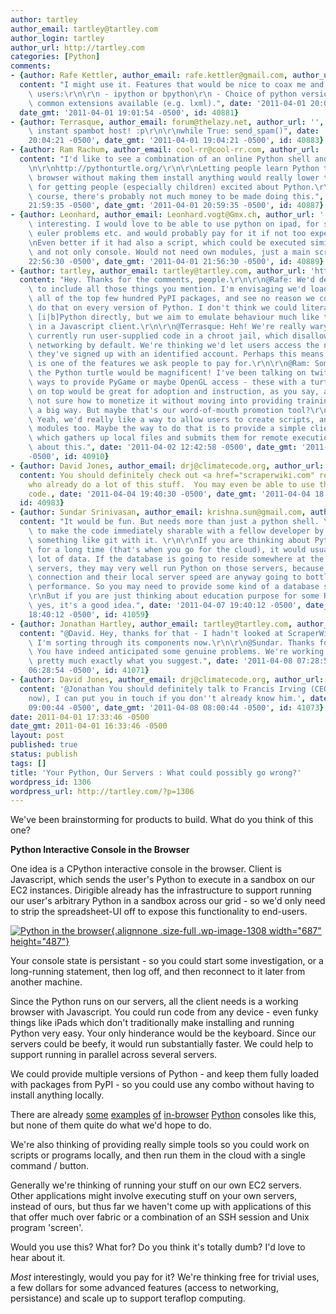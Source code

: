 ```yaml
---
author: tartley
author_email: tartley@tartley.com
author_login: tartley
author_url: http://tartley.com
categories: [Python]
comments:
- {author: Rafe Kettler, author_email: rafe.kettler@gmail.com, author_url: 'http://rafekettler.com',
  content: "I might use it. Features that would be nice to coax me and others to become\
    \ users:\r\n\r\n - ipython or bpython\r\n - Choice of python versions\r\n - Some\
    \ common extensions available (e.g. lxml).", date: '2011-04-01 20:01:54 -0500',
  date_gmt: '2011-04-01 19:01:54 -0500', id: 40881}
- {author: Terrasque, author_email: forum@thelazy.net, author_url: '', content: "Wohoo,\
    \ instant spambot host! :p\r\n\r\nwhile True: send_spam()", date: '2011-04-01
    20:04:21 -0500', date_gmt: '2011-04-01 19:04:21 -0500', id: 40883}
- {author: Ram Rachum, author_email: cool-rr@cool-rr.com, author_url: 'http://cool-rr.com',
  content: "I'd like to see a combination of an online Python shell and PythonTurtle:\r\
    \n\r\nhttp://pythonturtle.org/\r\n\r\nLetting people learn Python through the\
    \ browser without making them install anything would really lower the threshold\
    \ for getting people (especially children) excited about Python.\r\n\r\nBut of\
    \ course, there's probably not much money to be made doing this.", date: '2011-04-01
    21:59:35 -0500', date_gmt: '2011-04-01 20:59:35 -0500', id: 40887}
- {author: Leonhard, author_email: Leonhard.vogt@Gmx.ch, author_url: '', content: "Sounds\
    \ interesting. I would love to be able to use python on ipad, for simple things,\
    \ euler problems etc. and would probably pay for it if not too expensive.\r\n\r\
    \nEven better if it had also a script, which could be executed similar to Idle\
    \ and not only console. Would not need own modules, just a main script.", date: '2011-04-01
    22:56:30 -0500', date_gmt: '2011-04-01 21:56:30 -0500', id: 40889}
- {author: tartley, author_email: tartley@tartley.com, author_url: 'http://tartley.com',
  content: "Hey. Thanks for the comments, people.\r\n\r\n@Rafe: We'd definitely want\
    \ to include all those things you mention. I'm envisaging we'd load it up with\
    \ all of the top few hundred PyPI packages, and see no reason we couldn't just\
    \ do that on every version of Python. I don't think we could literally provide\
    \ [i|b]Python directly, but we aim to emulate behaviour much like that ourselves,\
    \ in a Javascript client.\r\n\r\n@Terrasque: Heh! We're really wary of that. We\
    \ currently run user-supplied code in a chroot jail, which disallows access to\
    \ networking by default. We're thinking we'd let users access the network once\
    \ they've signed up with an identified account. Perhaps this means network access\
    \ is one of the features we ask people to pay for.\r\n\r\n@Ram: Something like\
    \ the Python turtle would be magnificent! I've been talking on twitter about possible\
    \ ways to provide PyGame or maybe OpenGL access - these with a turtle-like layer\
    \ on top would be great for adoption and instruction, as you say, and we're also\
    \ not sure how to monetize it without moving into providing training courses in\
    \ a big way. But maybe that's our word-of-mouth promotion tool?\r\n\r\n@Leonhard.\
    \ Yeah, we'd really like a way to allow users to create scripts, and separate\
    \ modules too. Maybe the way to do that is to provide a simple client-end process\
    \ which gathers up local files and submits them for remote execution? Not sure\
    \ about this.", date: '2011-04-02 12:42:58 -0500', date_gmt: '2011-04-02 11:42:58
    -0500', id: 40910}
- {author: David Jones, author_email: drj@climatecode.org, author_url: 'http://climatecode.org/',
  content: You should definitely check out <a href="scraperwiki.com" rel="nofollow">ScraperWiki</a>
    who already do a lot of this stuff.  You may even be able to use their (open source)
    code., date: '2011-04-04 19:40:30 -0500', date_gmt: '2011-04-04 18:40:30 -0500',
  id: 40983}
- {author: Sundar Srinivasan, author_email: krishna.sun@gmail.com, author_url: 'http://sunnyeves.blogspot.com/',
  content: "It would be fun. But needs more than just a python shell. You may need\
    \ to make the code immediately sharable with a fellow developer by integrating\
    \ something like git with it. \r\n\r\nIf you are thinking about Python code running\
    \ for a long time (that's when you go for the cloud), it would usually chunk a\
    \ lot of data. If the database is going to reside somewhere at the users' own\
    \ servers, they may very well run Python on those servers, because the network\
    \ connection and their local server speed are anyway going to bottleneck their\
    \ performance. So you may need to provide some kind of a database support.\r\n\
    \r\nBut if you are just thinking about education purpose for some Python newbie,\
    \ yes, it's a good idea.", date: '2011-04-07 19:40:12 -0500', date_gmt: '2011-04-07
    18:40:12 -0500', id: 41059}
- {author: Jonathan Hartley, author_email: tartley@tartley.com, author_url: 'http://tartley.com',
  content: "@David. Hey, thanks for that - I hadn't looked at ScraperWiki at all,\
    \ I'm sorting through its components now.\r\n\r\n@Sundar. Thanks for the input!\
    \ You have indeed anticipated some genuine problems. We're working on providing\
    \ pretty much exactly what you suggest.", date: '2011-04-08 07:28:54 -0500', date_gmt: '2011-04-08
    06:28:54 -0500', id: 41071}
- {author: David Jones, author_email: drj@climatecode.org, author_url: 'http://climatecode.org/',
  content: '@Jonathan You should definitely talk to Francis Irving (CEO of ScraperWiki
    now), I can put you in touch if you don''t already know him.', date: '2011-04-08
    09:00:44 -0500', date_gmt: '2011-04-08 08:00:44 -0500', id: 41073}
date: 2011-04-01 17:33:46 -0500
date_gmt: 2011-04-01 16:33:46 -0500
layout: post
published: true
status: publish
tags: []
title: 'Your Python, Our Servers : What could possibly go wrong?'
wordpress_id: 1306
wordpress_url: http://tartley.com/?p=1306
---
```


We've been brainstorming for products to build. What do you think of
this one?

**Python Interactive Console in the Browser**

One idea is a CPython interactive console in the browser. Client is
Javascript, which sends the user's Python to execute in a sandbox on our
EC2 instances. Dirigible already has the infrastructure to support
running our user's arbitrary Python in a sandbox across our grid - so
we'd only need to strip the spreadsheet-UI off to expose this
functionality to end-users.

[![Python in the
browser](http://tartley.com/wp-content/uploads/2011/04/python-in-browser.png "Python in the browser"){.alignnone
.size-full .wp-image-1308 width="687"
height="487"}](http://tartley.com/wp-content/uploads/2011/04/python-in-browser.png)

Your console state is persistant - so you could start some
investigation, or a long-running statement, then log off, and then
reconnect to it later from another machine.

Since the Python runs on our servers, all the client needs is a working
browser with Javascript. You could run code from any device - even funky
things like iPads which don't traditionally make installing and running
Python very easy. Your only hinderance would be the keyboard. Since our
servers could be beefy, it would run substantially faster. We could help
to support running in parallel across several servers.

We could provide multiple versions of Python - and keep them fully
loaded with packages from PyPI - so you could use any combo without
having to install anything locally.

There are already [some](http://www.trypython.org "trypython")
[examples](http://runroot.com/ "runroot")
[of](http://shell.appspot.com "AppEngine shell")
[in-browser](http://www.datamech.com/devan/trypython/trypython.py "datamech")
[Python](http://www.skulpt.org/ "skulpt") consoles like this, but none
of them quite do what we'd hope to do.

We're also thinking of providing really simple tools so you could work
on scripts or programs locally, and then run them in the cloud with a
single command / button.

Generally we're thinking of running your stuff on our own EC2 servers.
Other applications might involve executing stuff on your own servers,
instead of ours, but thus far we haven't come up with applications of
this that offer much over fabric or a combination of an SSH session and
Unix program 'screen'.

Would you use this? What for? Do you think it's totally dumb? I'd love
to hear about it.

*Most* interestingly, would you pay for it? We're thinking free for
trivial uses, a few dollars for some advanced features (access to
networking, persistance) and scale up to support teraflop computing.

